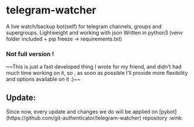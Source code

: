 # telegram-watcher
A live watch/backup bot(self) for telegram channels, groups and supergroups. Lightweight and working with json
Written in python3 (venv folder included + pip freeze -> requirements.txt)

<h3> 
  Not full version !
</h3>
~~This is just a fast developed thing I wrote for my friend, and didn't had much time working on it, so , as soon as possible I'll provide more flexibility and options available on it :)~~
<br>
<h2>Update:</h2>
Since now, every update and changes we do will be applied on [pybot](https://github.com/git-authenticator/telegram-watcher) repository :wink:
